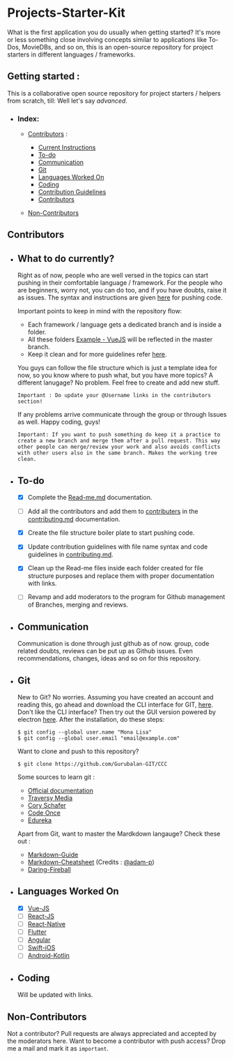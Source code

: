 # Projects-Starter-Kit
What is the first application you do usually when getting started? It's more or less something close involving concepts similar to applications like To-Dos, MovieDBs, and so on, this is an open-source repository for project starters in different languages / frameworks.

## Getting started :
This is a collaborative open source repository for project starters / helpers from scratch, till: Well let's say _advanced_.
- ### Index: 
  - [Contributors](#contributors) : 
    - [Current Instructions](#what-to-do-currently)
    - [To-do](#to-do)
    - [Communication]()
    - [Git](#Git)
    - [Languages Worked On](#Languages-worked-on) 
    - [Coding](#coding)
    - [Contribution Guidelines](/contributing.md/#contribution-guidelines) 
    - [Contributors](/contributing.md/#contributors)
   
  - [Non-Contributors](#non-contributors)

## Contributors 

  - ## What to do currently?

    Right as of now, people who are well versed in the topics can start pushing in their comfortable language / framework. For the people who are beginners, worry not, you can do too, and if you have doubts, raise it as issues. The syntax and instructions are given [here](/contributing.md) for pushing code.

    Important points to keep in mind with the repository flow: 
    * Each framework / language gets a dedicated branch and is inside a folder.
    * All these folders [Example - VueJS](https://github.com/Gurubalan-GIT/Projects-Starter-Kit/tree/vue-js) will be reflected in the master branch.
    * Keep it clean and for more guidelines refer [here](/contributing.md).      

    You guys can follow the file structure which is just a template idea for now, so you know where to push what, but you have more topics? A different lanugage? No problem. Feel free to create and add new stuff.

    ```
    Important : Do update your @Username links in the contributors section!
    ```
    If any problems arrive communicate through the group or through Issues as well. Happy coding, guys! 

    ```
    Important: If you want to push something do keep it a practice to create a new branch and merge them after a pull request. This way other people can merge/review your work and also avoids conflicts with other users also in the same branch. Makes the working tree clean.
    ```

  - ## To-do 

    - [x] Complete the [Read-me.md](/README.md) documentation.

    - [ ] Add all the contributors and add them to [contributers](/contributing.md/#contributers) in the [contributing.md](/contributing.md) documentation.

    - [x] Create the file structure boiler plate to start pushing code.

    - [x] Update contribution guidelines with file name syntax and code guidelines in [contributing.md](/contributing.md).

    - [x] Clean up the Read-me files inside each folder created for file structure purposes and replace them with proper documentation with links.
  
    - [ ]  Revamp and add moderators to the program for Github management of Branches, merging and reviews.
    
  - ## Communication

    Communication is done through just github as of now. group, code related doubts, reviews can be put up as Github issues. Even recommendations, changes, ideas and so on for this repository. 

  - ## Git

    New to Git? No worries. Assuming you have created an account and reading this, go ahead and download the CLI interface for GIT, [here](https://git-scm.com/downloads). 
    Don't like the CLI interface? Then try out the GUI version powered by electron [here](https://desktop.github.com/).
    After the installation, do these steps: 

    ``` 
    $ git config --global user.name "Mona Lisa"
    $ git config --global user.email "email@example.com"
    ```
    Want to clone and push to this repository?
    ```
    $ git clone https://github.com/Gurubalan-GIT/CCC
    ```
    Some sources to learn git :
      - [Official documentation](https://git-scm.com/doc)
      - [Traversy Media](https://www.youtube.com/watch?v=SWYqp7iY_Tc)
      - [Cory Schafer](https://www.youtube.com/watch?v=HVsySz-h9r4)
      - [Code Once](https://www.youtube.com/watch?v=o1nHIbRLMHQ)
      - [Edureka](https://www.youtube.com/watch?v=xuB1Id2Wxak)

      Apart from Git, want to master the Mardkdown langauge? Check these out :
      - [Markdown-Guide](https://www.markdownguide.org/)
      - [Markdown-Cheatsheet](https://github.com/adam-p/markdown-here/wiki/Markdown-Cheatsheet) (Credits : [@adam-p](https://github.com/adam-p))
      - [Daring-Fireball](https://daringfireball.net/projects/markdown/)

  - ## Languages Worked On
    
    - [x] [Vue-JS](https://github.com/Gurubalan-GIT/Projects-Starter-Kit/tree/vue-js)
    - [ ] [React-JS](https://github.com/Gurubalan-GIT/Projects-Starter-Kit/tree/react-js)
    - [ ] [React-Native](https://github.com/Gurubalan-GIT/Projects-Starter-Kit/tree/react-native)
    - [ ] [Flutter](https://github.com/Gurubalan-GIT/Projects-Starter-Kit/tree/flutter)
    - [ ] [Angular](https://github.com/Gurubalan-GIT/Projects-Starter-Kit/tree/angular)
    - [ ] [Swift-iOS](https://github.com/Gurubalan-GIT/Projects-Starter-Kit/tree/swift-ios)
    - [ ] [Android-Kotlin](https://github.com/Gurubalan-GIT/Projects-Starter-Kit/tree/android-kotlin)

  - ## Coding 
    Will be updated with links.
  
## Non-Contributors 
Not a contributor? Pull requests are always appreciated and accepted by the moderators here. Want to become a contributor with push access? Drop me a mail and mark it as `important`.